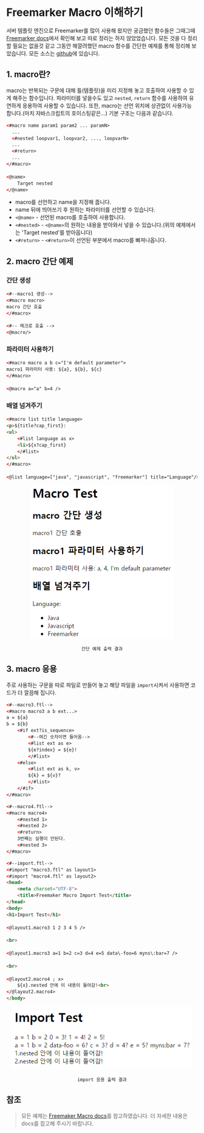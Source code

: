 # Freemarker Macro 이해하기
서버 템플릿 엔진으로 Freemarker를 많이 사용해 왔지만 궁금했던 함수들은 그때그때 [Freemarker docs](http://freemarker.org/docs/)에서 확인해 보고 따로 정리는 하지 않았었습니다. 
모든 것을 다 정리할 필요는 없을것 같고 그동안 해깔려했던 macro 함수를 간단한 예제를 통해 정리해 보았습니다. 모든 소스는 [github](https://github.com/young891221/Freemaker-Macro)에 있습니다.

## 1. macro란?
macro는 반복되는 구문에 대해 틀(템플릿)을 미리 지정해 놓고 호출하여 사용할 수 있게 해주는 함수입니다. 파라미터를 넣을수도 있고 `nested`, `return` 함수를 사용하여 유연하게 응용하여 사용할 수 있습니다. 
또한, macro는 선언 위치에 상관없이 사용가능 합니다.(마치 자바스크립트의 호이스팅같은...) 기본 구조는 다음과 같습니다.
```html
<#macro name param1 param2 ... paramN>
  ...
  <#nested loopvar1, loopvar2, ..., loopvarN>
  ...
  <#return>
  ...
</#macro>

<@name>
	Target nested
</@name>
```

- macro를 선언하고 name을 지정해 줍니다.
- name 뒤에 띄어쓰기 후 원하는 파라미터를 선언할 수 있습니다.
- `<@name>` -  선언된 macro를 호출하여 사용합니다.
- `<#nested>` - `<@name>`의 원하는 내용을 받아와서 넣을 수 있습니다.(위의 예제에서는 'Target nested'를 받아옵니다)
- `<#return>` - `<#return>`이 선언된 부분에서 macro를 빠져나옵니다.

## 2. macro 간단 예제
### 간단 생성
```html
<#--macro1 생성-->
<#macro macro>
macro 간단 호출
</#macro>

<#-- 메크로 호출 -->
<@macro/>
```

### 파라미터 사용하기
```html
<#macro macro a b c="I'm default parameter">
macro1 파라미터 사용: ${a}, ${b}, ${c}
</#macro>

<@macro a="a" b=4 />
```

### 배열 넘겨주기
```html
<#macro list title language>
<p>${title?cap_first}:
<ul>
    <#list language as x>
    <li>${x?cap_first}
    </#list>
</ul>
</#macro>

<@list language=["java", "javascript", "freemarker"] title="Language"/>
```

<p align="center">
<img src="/images/Freemarker/1.png"/>
</p>
<p align="center">
<code>간단 예제 출력 결과</code>
</p>

## 3. macro 응용
주로 사용하는 구문을 따로 파일로 만들어 놓고 해당 파일을 `import`시켜서 사용하면 코드가 더 깔끔해 집니다.
```html
<#--macro3.ftl-->
<#macro macro3 a b ext...>
a = ${a}
b = ${b}
	<#if ext?is_sequence>
        <#--여긴 숫자이면 들어옴-->
		<#list ext as e>
		${e?index} = ${e}!
		</#list>
	<#else>
		<#list ext as k, v>
		${k} = ${v}?
		</#list>
	</#if>
</#macro>
```

```html
<#--macro4.ftl-->
<#macro macro4>
	<#nested 1>
	<#nested 2>
	<#return>
	3번째는 실행이 안된다.
	<#nested 3>
</#macro>
```

```html
<#--import.ftl-->
<#import "macro3.ftl" as layout1>
<#import "macro4.ftl" as layout2>
<head>
    <meta charset="UTF-8">
    <title>Freemaker Macro Import Test</title>
</head>
<body>
<h1>Import Test</h1>

<@layout1.macro3 1 2 3 4 5 />

<br>

<@layout1.macro3 a=1 b=2 c=3 d=4 e=5 data\-foo=6 myns\:bar=7 />

<br>

<@layout2.macro4 ; x>
    ${x}.nested 안에 이 내용이 들어감!<br>
</@layout2.macro4>
</body>
```

<p align="center">
<img src="/images/Freemarker/2.png"/>
</p>
<p align="center">
<code>import 응용 출력 결과</code>
</p>

## 참조
>모든 예제는 [Freemaker Macro docs](http://freemarker.org/docs/ref_directive_macro.html)를 참고하였습니다. 더 자세한 내용은 docs를 참고해 주시기 바랍니다.